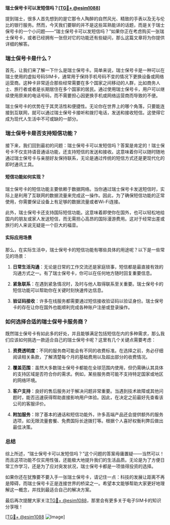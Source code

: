 **瑞士保号卡可以发短信吗？[[TG💪+ @esim1088](https://t.me/s/esim1088)]**

提到瑞士，很多人首先想到的是它那令人陶醉的自然风光、精致的手表以及无与伦比的银行服务。然而，今天我们要聊的并不是这些耳熟能详的话题，而是关于瑞士保号卡的一个小问题——“瑞士保号卡可以发短信吗？”如果你正在考虑购买一张瑞士保号卡，或者已经拥有一张但对它的功能还有些疑问，那么这篇文章将为你提供详细的解答。

### 瑞士保号卡是什么？

首先，让我们来了解一下什么是瑞士保号卡。简单来说，瑞士保号卡是一种可以在瑞士使用的虚拟号码SIM卡，通常用于保持手机号码不变的情况下更换设备或网络运营商。这种卡非常适合那些经常需要在多个国家之间移动的人群，比如商务人士、旅行者或者是长期居住在多个国家的居民。通过使用瑞士保号卡，用户可以继续使用原来的电话号码，而不需要担心因更换手机或网络运营商而导致的不便。

瑞士保号卡的优势在于其灵活性和便捷性。无论你在世界上的哪个角落，只要能连接到互联网，就可以通过瑞士保号卡接听和拨打电话，发送和接收短信。这使得它成为现代人生活中不可或缺的一部分。

### 瑞士保号卡是否支持短信功能？

接下来，我们回到最初的问题：瑞士保号卡可以发短信吗？答案是肯定的！瑞士保号卡不仅支持语音通话功能，还支持短信的发送和接收。这意味着你可以随时随地通过瑞士保号卡与亲朋好友保持联系，无论是通过传统的短信方式还是更现代化的即时通讯工具。

#### 短信功能如何实现？

瑞士保号卡的短信功能主要依赖于数据网络。当你通过瑞士保号卡发送短信时，实际上是利用了互联网的数据流量来完成这一操作。因此，为了确保短信功能的正常使用，你需要保证设备上有足够的数据流量或者Wi-Fi连接。

此外，瑞士保号卡还支持国际短信功能。这意味着即使你在国外，也可以轻松地给国内的朋友或家人发送短信，而无需担心高昂的国际漫游费用。这对于经常出差或旅行的人来说无疑是一个巨大的福音。

#### 实际应用场景

那么，在实际生活中，瑞士保号卡的短信功能有哪些具体的用途呢？以下是一些常见的场景：

1. **日常生活沟通**：无论是日常的工作交流还是家庭琐事，短信都是最直接有效的沟通方式之一。有了瑞士保号卡，你可以在任何地方随时回复重要信息。
   
2. **紧急联系**：在遇到紧急情况时，及时与他人取得联系至关重要。瑞士保号卡的短信功能可以帮助你在关键时刻快速传达信息。

3. **验证码接收**：许多在线服务都需要通过短信接收验证码以验证身份。瑞士保号卡的存在让你在国外也能顺利完成各种账户注册或登录操作。

### 如何选择合适的瑞士保号卡服务商？

既然瑞士保号卡有如此多的好处，并且能够满足包括短信在内的多种需求，那么我们应该如何挑选一款适合自己的瑞士保号卡呢？这里有几个关键点需要考虑：

1. **资费透明度**：不同的服务商可能会有不同的收费标准。在选择之前，务必仔细阅读相关条款，了解清楚每个月的基础费用以及超出部分的收费情况。

2. **覆盖范围**：虽然大多数瑞士保号卡都能在全球范围内使用，但仍需确认其具体的支持区域是否符合你的需求。例如，某些服务商可能不支持特定国家或地区的网络环境。

3. **客户支持**：良好的售后服务对于解决问题非常重要。当遇到技术故障或其他问题时，能否迅速获得帮助直接影响用户体验。因此，在决定之前最好先查看该公司的客服评价。

4. **附加服务**：除了基本的通话和短信功能外，许多高端产品还会提供额外的服务选项，如无限流量套餐、免费国际长途拨打等。根据个人喜好权衡利弊后做出最佳决策。

### 总结

综上所述，“瑞士保号卡可以发短信吗？”这个问题的答案毋庸置疑——当然可以！而且这项功能不仅实用性强，还能极大地提升我们的生活品质。无论是为了方便日常工作学习，还是为了应对突发状况，瑞士保号卡都是一项值得投资的选择。

如果你还在犹豫要不要入手一张瑞士保号卡，请记住一点：科技的发展让距离不再是障碍，而瑞士保号卡正是连接世界的桥梁之一。希望本文能够帮助大家更好地理解这一概念，并找到最适合自己的解决方案。

最后再次提醒大家关注[TG💪+ @esim1088](https://t.me/s/esim1088)，那里会有更多关于电子SIM卡的知识分享哦！

[[TG💪+ @esim1088](https://t.me/s/esim1088) ![Image](https://i.postimg.cc/4NQfJmqS/Snipaste-2025-05-13-00-14-12.png)]